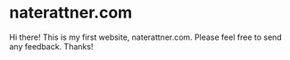 # naterattner.com

Hi there! This is my first website, naterattner.com. Please feel free to send any feedback. Thanks!
